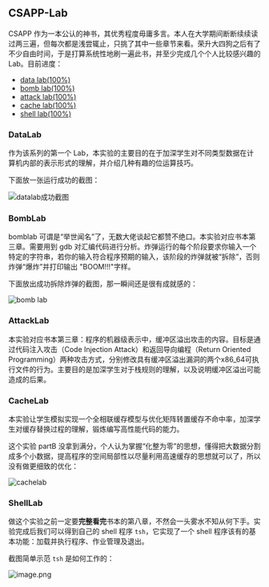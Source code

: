 ## CSAPP-Lab

CSAPP 作为一本公认的神书，其优秀程度毋庸多言。本人在大学期间断断续续读过两三遍，但每次都是浅尝辄止，只挑了其中一些章节来看。荣升大四狗之后有了不少自由时间，于是打算系统性地刷一遍此书，并至少完成几个个人比较感兴趣的 Lab。目前进度：

- [data lab(100%)](#DataLabb)
- [bomb lab(100%)](#BombLab)
- [attack lab(100%)](#AttackLa)
- [cache lab(100%)](#CacheLab)
- [shell lab(100%)](#ShellLab)

### DataLab

作为该系列的第一个 Lab，本实验的主要目的在于加深学生对不同类型数据在计算机内部的表示形式的理解，并介绍几种有趣的位运算技巧。

下面放一张运行成功的截图：

![datalab成功截图](https://i.loli.net/2021/01/23/8Rx2Um9iSztdyF3.png)

### BombLab

bomblab 可谓是“举世闻名”了，无数大佬谈起它都赞不绝口。本实验对应书本第三章。需要用到 gdb 对汇编代码进行分析。炸弹运行的每个阶段要求你输入一个特定的字符串，若你的输入符合程序预期的输入，该阶段的炸弹就被“拆除”，否则炸弹“爆炸”并打印输出 "BOOM!!!"字样。

下面放出成功拆除炸弹的截图，那一瞬间还是很有成就感的：

![bomb lab](https://i.loli.net/2021/01/26/xOFLfN7YQbwhE4p.png)

### AttackLab

本实验对应书本第三章：程序的机器级表示中，缓冲区溢出攻击的内容。目标是通过代码注入攻击（Code Injection Attack）和返回导向编程（Return Oriented Programming）两种攻击方式，分别修改具有缓冲区溢出漏洞的两个x86_64可执行文件的行为。主要目的是加深学生对于栈规则的理解，以及说明缓冲区溢出可能造成的后果。

### CacheLab

本实验让学生模拟实现一个全相联缓存模型与优化矩阵转置缓存不命中率，加深学生对缓存替换过程的理解，锻炼编写高性能代码的能力。 

这个实验 partB 没拿到满分，个人认为掌握“化整为零”的思想，懂得把大数据分割成多个小数据，提高程序的空间局部性以尽量利用高速缓存的思想就可以了，所以没有做更细致的优化：

![cachelab](https://i.loli.net/2021/02/06/nd5MINRpwUx4YoQ.png)

### ShellLab

做这个实验之前一定要**完整看完**书本的第八章，不然会一头雾水不知从何下手。实验完成后我们可以得到自己的 shell 程序 `tsh`，它实现了一个 shell 程序该有的基本功能：加载并执行程序、作业管理及退出。

截图简单示范 `tsh` 是如何工作的：

![image.png](https://i.loli.net/2021/03/09/OMefCBVgyqLwZHx.png)
